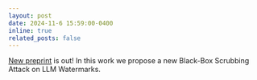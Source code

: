 ```yaml
---
layout: post
date: 2024-11-6 15:59:00-0400
inline: true
related_posts: false
---
```


[New preprint](https://arxiv.org/abs/2411.01222) is out! In this work we propose a new Black-Box Scrubbing Attack on LLM Watermarks.
